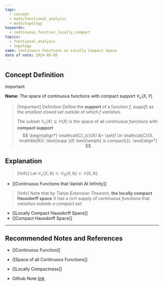 ```yaml
---
tags:
  - concept
  - math/functional_analysis
  - math/topology
keywords:
  - continuous_function_locally_compact
topics:
  - functional_analysis
  - topology
name: Continuous Functions on Locally Compact Space
date of note: 2024-05-05
---
```


## Concept Definition

>[!important]
>**Name**:  The space of continuous functions with compact support $\mathcal{C}_{c}(X, Y)$


>[!important] Definition
>Define the **support** of a function $f$, $\text{supp}(f)$ as  the *smallest closed set* *outside* of which  $f$ *vanishes*. 
>
>The subset $\mathcal{C}_{c}(X) \subseteq \mathcal{C}(X)$ is the space of all *continuous functions* with **compact support**
>$$
> \begin{align*}
> \mathcal{C}_{c}(X) &= \set{f \in \mathcal{C}(X, \mathbb{R}): \text{supp }(f) \text{\emph{ is compact}}}.
> \end{align*} 
>$$


## Explanation

>[!info]
>Let $\mathcal{C}_c(X, \mathbb{R}) \subset \mathcal{C}_{0}(X, \mathbb{R})  \subset \mathcal{C}(X, \mathbb{R})$.

- [[Continuous Functions that Vanish At Infinity]]


>[!info]
>Note that by *Tietze Extension Theorem*, **the locally compact Hausdorff space** $X$ has a rich supply of *continuous functions* that *vanishes outside a compact set.*

- [[Locally Compact Hausdorff Space]]
- [[Compact Hausdorff Space]]




-----------
##  Recommended Notes and References

- [[Continuous Function]]
- [[Space of all Continuous Functions]]
- [[Locally Compactness]]

- Github Note [link](https://github.com/TianpeiLuke/SelfStudyNotes/tree/master/self-study/probability_and_measure_theory)